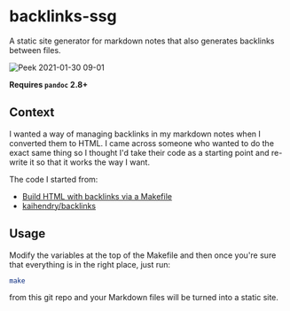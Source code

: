# backlinks-ssg

A static site generator for markdown notes that also generates backlinks between files.

![Peek 2021-01-30 09-01](https://user-images.githubusercontent.com/8490222/106352472-55191880-62db-11eb-9213-1ff2ad1c3326.gif)

**Requires `pandoc` 2.8+**

## Context

I wanted a way of managing backlinks in my markdown notes when I converted them to HTML. I came across someone who wanted to do the exact same thing so I thought I'd take their code as a starting point and re-write it so that it works the way I want.

The code I started from:

- [Build HTML with backlinks via a Makefile](https://web.archive.org/web/20210101134400/https://stackoverflow.com/questions/53798599/how-can-i-build-html-with-a-makefile-with-backlinks)
- [kaihendry/backlinks](https://web.archive.org/web/20210101134414/https://github.com/kaihendry/backlinks)

## Usage

Modify the variables at the top of the Makefile and then once you're
sure that everything is in the right place, just run:
```Bash
make
```
from this git repo and your Markdown files will be turned into a static
site.
